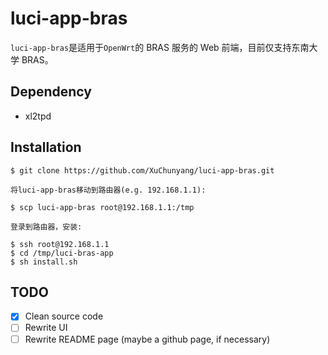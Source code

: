 # luci-app-bras

`luci-app-bras`是适用于`OpenWrt`的 BRAS 服务的 Web 前端，目前仅支持东南大学 BRAS。

## Dependency

* xl2tpd

## Installation
    $ git clone https://github.com/XuChunyang/luci-app-bras.git

    将luci-app-bras移动到路由器(e.g. 192.168.1.1):

    $ scp luci-app-bras root@192.168.1.1:/tmp

    登录到路由器，安装:

    $ ssh root@192.168.1.1
    $ cd /tmp/luci-bras-app
    $ sh install.sh

## TODO
- [x] Clean source code
- [ ] Rewrite UI
- [ ] Rewrite README page (maybe a github page, if necessary)
